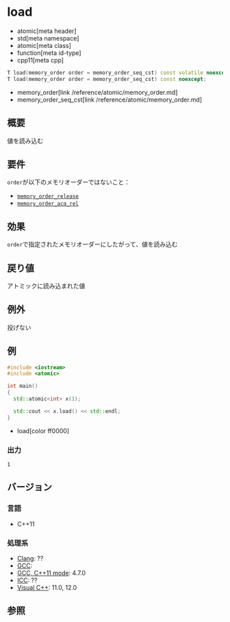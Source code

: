 # load
* atomic[meta header]
* std[meta namespace]
* atomic[meta class]
* function[meta id-type]
* cpp11[meta cpp]

```cpp
T load(memory_order order = memory_order_seq_cst) const volatile noexcept;
T load(memory_order order = memory_order_seq_cst) const noexcept;
```
* memory_order[link /reference/atomic/memory_order.md]
* memory_order_seq_cst[link /reference/atomic/memory_order.md]

## 概要
値を読み込む


## 要件
`order`が以下のメモリオーダーではないこと：

- [`memory_order_release`](/reference/atomic/memory_order.md)
- [`memory_order_acq_rel`](/reference/atomic/memory_order.md)


## 効果
`order`で指定されたメモリオーダーにしたがって、値を読み込む


## 戻り値
アトミックに読み込まれた値


## 例外
投げない


## 例
```cpp
#include <iostream>
#include <atomic>

int main()
{
  std::atomic<int> x(1);

  std::cout << x.load() << std::endl;
}
```
* load[color ff0000]


### 出力
```
1
```


## バージョン
### 言語
- C++11


### 処理系
- [Clang](/implementation.md#clang): ??
- [GCC](/implementation.md#gcc): 
- [GCC, C++11 mode](/implementation.md#gcc): 4.7.0
- [ICC](/implementation.md#icc): ??
- [Visual C++](/implementation.md#visual_cpp): 11.0, 12.0


## 参照


